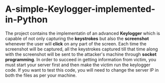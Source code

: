 # A-simple-Keylogger-implemented-in-Python
The project contains the implementatin of an advanced **Keylogger** which is capable of not only capturing the **keystrokes** but also the **screenshot** whenever the user will 
**click** on any part of the screen. Each time the screenshot will be captured, all the keystrokes captured till that time along with the screenshot will be sent to the attacker's
machine through **socket programming**. In order to succeed in getting information from victim, you must start your server first and then make the victim run the keylogger code. If you want to test 
this code, you will need to change the server IP in both the files as per your machine. 
